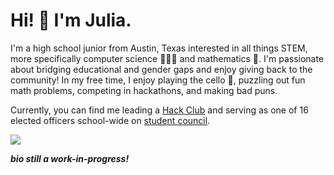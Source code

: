 # Hi! 👋 I'm Julia.
I'm a high school junior from Austin, Texas interested in all things STEM, more specifically computer science 👩🏻‍💻 and mathematics 📐. I'm passionate about bridging educational and gender gaps and enjoy giving back to the community! In my free time, I enjoy playing the cello 🎻, puzzling out fun math problems, competing in hackathons, and making bad puns.

Currently, you can find me leading a [Hack Club](https://hackclub.com) and serving as one of 16 elected officers school-wide on [student council](http://lasastuco.org/).

![](https://komarev.com/ghpvc/?username=julialding&style=flat&color=99E5B5)

***bio still a work-in-progress!***
<!--
## Skills
* Java
* C++
* Python
* HTML/CSS/JS/PHP


Here are some ideas to get you started:

- 🔭 I’m currently working on ...
- 🌱 I’m currently learning ...
- 👯 I’m looking to collaborate on ...
- 🤔 I’m looking for help with ...
- 💬 Ask me about ...
- 📫 How to reach me: ...
- 😄 Pronouns: ...
- ⚡ Fun fact: ...
-->
